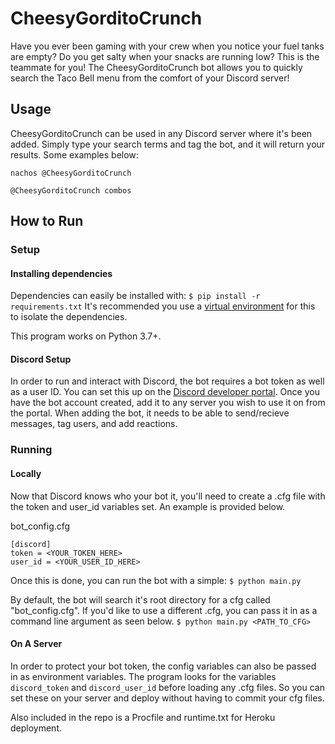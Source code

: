 
# CheesyGorditoCrunch
Have you ever been gaming with your crew when you notice your fuel tanks are empty? Do you get salty when your snacks are running low? This is the teammate for you! The CheesyGorditoCrunch bot allows you to quickly search the Taco Bell menu from the comfort of your Discord server!


## Usage
CheesyGorditoCrunch can be used in any Discord server where it's been added. Simply type your search terms and tag the bot, and it will return your results. Some examples below:

`nachos @CheesyGorditoCrunch`

`@CheesyGorditoCrunch combos`


## How to Run 

### Setup
#### Installing dependencies

Dependencies can easily be installed with:
`$ pip install -r requirements.txt`
It's recommended you use a [virtual environment](https://docs.python.org/3/library/venv.html) for this to isolate the dependencies. 

This program works on Python 3.7+.

#### Discord Setup
In order to run and interact with Discord, the bot requires a bot token as well as a user ID. You can set this up on the [Discord developer portal](https://discordapp.com/developers/docs/intro).
Once you have the bot account created, add it to any server you wish to use it on from the portal. When adding the bot, it needs to be able to send/recieve messages, tag users, and add reactions.



### Running
#### Locally
Now that Discord knows who your bot it, you'll need to create a .cfg file with the token and user_id variables set. An example is provided below.

bot_config.cfg
```
[discord]
token = <YOUR_TOKEN_HERE>
user_id = <YOUR_USER_ID_HERE>
```

Once this is done, you can run the bot with a simple:
`$ python main.py`

By default, the bot will search it's root directory for a cfg called "bot_config.cfg". If you'd like to use a different .cfg, you can pass it in as a command line argument as seen below.
`$ python main.py <PATH_TO_CFG>`

#### On A Server
In order to protect your bot token, the config variables can also be passed in as environment variables. The program looks for the variables `discord_token` and `discord_user_id` before loading any .cfg files. So you can set these on your server and deploy without having to commit your cfg files.

Also included in the repo is a Procfile and runtime.txt for Heroku deployment.